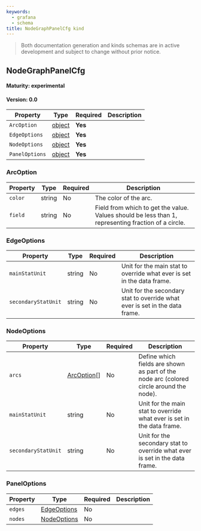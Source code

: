 ```yaml
---
keywords:
  - grafana
  - schema
title: NodeGraphPanelCfg kind
---
```

> Both documentation generation and kinds schemas are in active development and subject to change without prior notice.

## NodeGraphPanelCfg

#### Maturity: experimental
#### Version: 0.0



| Property       | Type                    | Required | Description |
|----------------|-------------------------|----------|-------------|
| `ArcOption`    | [object](#arcoption)    | **Yes**  |             |
| `EdgeOptions`  | [object](#edgeoptions)  | **Yes**  |             |
| `NodeOptions`  | [object](#nodeoptions)  | **Yes**  |             |
| `PanelOptions` | [object](#paneloptions) | **Yes**  |             |

### ArcOption

| Property | Type   | Required | Description                                                                                         |
|----------|--------|----------|-----------------------------------------------------------------------------------------------------|
| `color`  | string | No       | The color of the arc.                                                                               |
| `field`  | string | No       | Field from which to get the value. Values should be less than 1, representing fraction of a circle. |

### EdgeOptions

| Property            | Type   | Required | Description                                                                 |
|---------------------|--------|----------|-----------------------------------------------------------------------------|
| `mainStatUnit`      | string | No       | Unit for the main stat to override what ever is set in the data frame.      |
| `secondaryStatUnit` | string | No       | Unit for the secondary stat to override what ever is set in the data frame. |

### NodeOptions

| Property            | Type                      | Required | Description                                                                             |
|---------------------|---------------------------|----------|-----------------------------------------------------------------------------------------|
| `arcs`              | [ArcOption](#arcoption)[] | No       | Define which fields are shown as part of the node arc (colored circle around the node). |
| `mainStatUnit`      | string                    | No       | Unit for the main stat to override what ever is set in the data frame.                  |
| `secondaryStatUnit` | string                    | No       | Unit for the secondary stat to override what ever is set in the data frame.             |

### PanelOptions

| Property | Type                        | Required | Description |
|----------|-----------------------------|----------|-------------|
| `edges`  | [EdgeOptions](#edgeoptions) | No       |             |
| `nodes`  | [NodeOptions](#nodeoptions) | No       |             |


